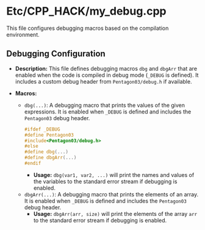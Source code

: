 # Etc/CPP_HACK/my_debug.cpp

This file configures debugging macros based on the compilation environment.

## Debugging Configuration

*   **Description:** This file defines debugging macros `dbg` and `dbgArr` that are enabled when the code is compiled in debug mode (`_DEBUG` is defined). It includes a custom debug header from `Pentagon03/debug.h` if available.

*   **Macros:**
    *   `dbg(...)`: A debugging macro that prints the values of the given expressions. It is enabled when `_DEBUG` is defined and includes the `Pentagon03` debug header.
        ```cpp
        #ifdef _DEBUG
        #define Pentagon03
        #include<Pentagon03/debug.h>
        #else
        #define dbg(...) 
        #define dbgArr(...)
        #endif
        ```
        *   **Usage:** `dbg(var1, var2, ...)` will print the names and values of the variables to the standard error stream if debugging is enabled.
    *   `dbgArr(...)`: A debugging macro that prints the elements of an array. It is enabled when `_DEBUG` is defined and includes the `Pentagon03` debug header.
        *   **Usage:** `dbgArr(arr, size)` will print the elements of the array `arr` to the standard error stream if debugging is enabled.